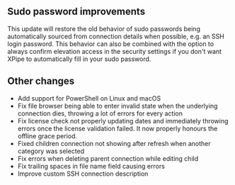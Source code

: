 ## Sudo password improvements

This update will restore the old behavior of sudo passwords being automatically sourced from connection details when possible, e.g. an SSH login password.
This behavior can also be combined with the option to always confirm elevation access in the security settings if you don't want XPipe to automatically fill in your sudo password.

## Other changes

- Add support for PowerShell on Linux and macOS
- Fix file browser being able to enter invalid state when the underlying connection dies, throwing a lot of errors for every action
- Fix license check not properly updating dates and immediately throwing errors once the license validation failed.
  It now properly honours the offline grace period.
- Fixed children connection not showing after refresh when another category was selected
- Fix errors when deleting parent connection while editing child
- Fix trailing spaces in file name field causing errors
- Improve custom SSH connection description
